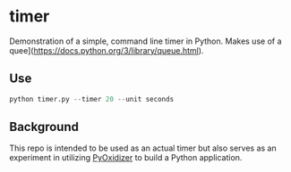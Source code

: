 # timer

Demonstration of a simple, command line timer in Python.  Makes use of a quee](https://docs.python.org/3/library/queue.html).

## Use

```python
python timer.py --timer 20 --unit seconds
```

## Background

This repo is intended to be used as an actual timer but also serves as an experiment in utilizing [PyOxidizer](https://github.com/indygreg/PyOxidizer) to build a Python application.

